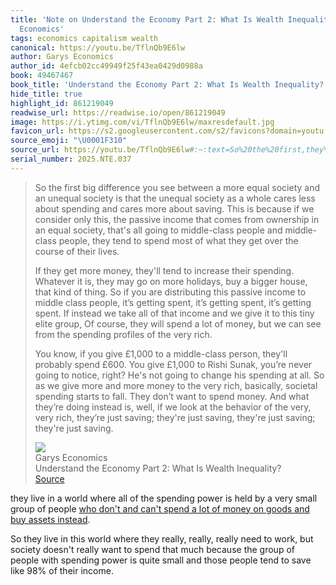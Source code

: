 ```yaml
---
title: 'Note on Understand the Economy Part 2: What Is Wealth Inequality? via Garys
  Economics'
tags: economics capitalism wealth
canonical: https://youtu.be/TflnQb9E6lw
author: Garys Economics
author_id: 4efcb02cc49949f25f43ea0429d0988a
book: 49467467
book_title: 'Understand the Economy Part 2: What Is Wealth Inequality?'
hide_title: true
highlight_id: 861219049
readwise_url: https://readwise.io/open/861219049
image: https://i.ytimg.com/vi/TflnQb9E6lw/maxresdefault.jpg
favicon_url: https://s2.googleusercontent.com/s2/favicons?domain=youtu.be
source_emoji: "\U0001F310"
source_url: https://youtu.be/TflnQb9E6lw#:~:text=So%20the%20first,they%27re%20just%20saving.
serial_number: 2025.NTE.037
---
```

> So the first big difference you see between a more equal society and an unequal society is that the unequal society as a whole cares less about spending and cares more about saving. This is because if we consider only this, the passive income that comes from ownership in an equal society, that's all going to middle-class people and middle-class people, they tend to spend most of what they get over the course of their lives.
> 
> If they get more money, they'll tend to increase their spending. Whatever it is, they may go on more holidays, buy a bigger house, that kind of thing. So if you are distributing this passive income to middle class people, it’s getting spent, it’s getting spent, it’s getting spent. If instead we take all of that income and we give it to this tiny elite group, Of course, they will spend a lot of money, but we can see from the spending profiles of the very rich.
> 
> You know, if you give £1,000 to a middle-class person, they'll probably spend £600. You give £1,000 to Rishi Sunak, you’re never going to notice, right? He's not going to change his spending at all. So as we give more and more money to the very rich, basically, societal spending starts to fall. They don’t want to spend money. And what they’re doing instead is, well, if we look at the behavior of the very, very rich, they’re just saving; they're just saving, they're just saving; they're just saving.
> <div class="quoteback-footer"><div class="quoteback-avatar"><img class="mini-favicon" src="https://s2.googleusercontent.com/s2/favicons?domain=youtu.be"></div><div class="quoteback-metadata"><div class="metadata-inner"><span style="display:none">FROM:</span><div aria-label="Garys Economics" class="quoteback-author"> Garys Economics</div><div aria-label="Understand the Economy Part 2: What Is Wealth Inequality?" class="quoteback-title"> Understand the Economy Part 2: What Is Wealth Inequality?</div></div></div><div class="quoteback-backlink"><a target="_blank" aria-label="go to the full text of this quotation" rel="noopener" href="https://youtu.be/TflnQb9E6lw#:~:text=So%20the%20first,they%27re%20just%20saving." class="quoteback-arrow"> Source</a></div></div>

they live in a world where all of the spending power is held by a very small group of people [who don't and can't spend a lot of money on goods and buy assets instead](https://www.joshbeckman.org/notes/861230894).

So they live in this world where they really, really, really need to work, but society doesn't really want to spend that much because the group of people with spending power is quite small and those people tend to save like 98% of their income.